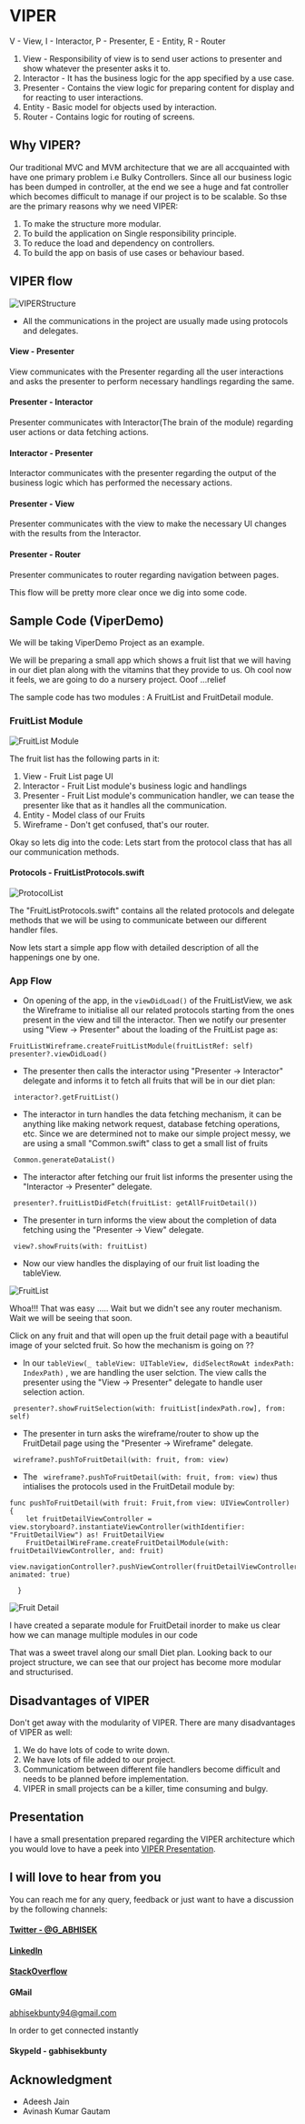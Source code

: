 
# VIPER

V - View, I - Interactor, P - Presenter, E - Entity, R - Router

1. View - Responsibility of view is to send user actions to presenter and show whatever the presenter asks it to.
2. Interactor - It has the business logic for the app specified by a use case.
3. Presenter - Contains the view logic for preparing content for display and for reacting to user interactions.
4. Entity - Basic model for objects used by interaction.
5. Router - Contains logic for routing of screens.

## Why VIPER?

Our traditional MVC and MVM architecture that we are all accquainted with have one primary problem i.e Bulky Controllers. Since all our business logic has been dumped in controller, at the end we see a huge and fat controller which becomes difficult to manage if our project is to be scalable. So thse are the primary reasons why we need VIPER:

1. To make the structure more modular.
2. To build the application on Single responsibility principle.
3. To reduce the load and dependency on controllers.
4. To build the app on basis of use cases or behaviour based.


## VIPER flow

![VIPERStructure](https://github.com/GABHISEKBUNTY/Viper-Architecture/blob/master/ProjectImages/Screen%20Shot%202017-11-22%20at%204.19.15%20PM.png)

- All the communications in the project are usually made using protocols and delegates.

#### View - Presenter
View communicates with the Presenter regarding all the user interactions and asks the presenter to perform necessary handlings regarding the same.

#### Presenter - Interactor
Presenter communicates with Interactor(The brain of the module) regarding user actions or data fetching actions.

#### Interactor - Presenter
Interactor communicates with the presenter regarding the output of the business logic which has performed the necessary actions.

#### Presenter - View
Presenter communicates with the view to make the necessary UI changes with the results from the Interactor.

#### Presenter - Router
Presenter communicates to router regarding navigation between pages.

This flow will be pretty more clear once we dig into some code.


## Sample Code (ViperDemo)

We will be taking ViperDemo Project as an example.

We will be preparing a small app which shows a fruit list that we will having in our diet plan along with the vitamins that they provide to us. Oh cool now it feels, we are going to do a nursery project. Ooof ...relief

The sample code has two modules : A FruitList and FruitDetail module.


### FruitList Module

![FruitList Module](https://github.com/GABHISEKBUNTY/Viper-Architecture/blob/master/ProjectImages/Screen%20Shot%202017-11-22%20at%204.02.37%20PM.png)

The fruit list has the following parts in it:

1. View - Fruit List page UI
2. Interactor - Fruit List module's business logic and handlings
3. Presenter - Fruit List module's communication handler, we can tease the presenter like that as it handles all the communication.
4. Entity - Model class of our Fruits
5. Wireframe - Don't get confused, that's our router.

Okay so lets dig into the code:
Lets start from the protocol class that has all our communication methods.


#### Protocols - FruitListProtocols.swift

![ProtocolList](https://github.com/GABHISEKBUNTY/Viper-Architecture/blob/master/ProjectImages/Protocols.png)


The "FruitListProtocols.swift" contains all the related protocols and delegate methods that we will be using to communicate between our different handler files.

Now lets start a simple app flow with detailed description of all the happenings one by one.


### App Flow
* On opening of the app, in the ```viewDidLoad()``` of the FruitListView, we ask the Wireframe to initialise all our related protocols starting from the ones present in the view and till the interactor. Then we notify our presenter using "View -> Presenter" about the loading of the FruitList page as:

```
FruitListWireframe.createFruitListModule(fruitListRef: self)
presenter?.viewDidLoad()
```

* The presenter then calls the interactor using "Presenter -> Interactor" delegate and informs it to fetch all fruits that will be in our diet plan:
```
 interactor?.getFruitList()
```

* The interactor in turn handles the data fetching mechanism, it can be anything like making network request, database fetching operations, etc. Since we are determined not to make our simple project messy, we are using a small "Common.swift" class to get a small list of fruits

```
 Common.generateDataList()
```

* The interactor after fetching our fruit list informs the presenter using the "Interactor -> Presenter" delegate.

```
 presenter?.fruitListDidFetch(fruitList: getAllFruitDetail())
```

* The presenter in turn informs the view about the completion of data fetching using the "Presenter -> View" delegate.
```
 view?.showFruits(with: fruitList)
```

* Now our view handles the displaying of our fruit list loading the tableView.


![FruitList](https://github.com/GABHISEKBUNTY/Viper-Architecture/blob/master/ProjectImages/FruitList.png)


Whoa!!! That was easy ..... Wait but we didn't see any router mechanism. Wait we will be seeing that soon.

Click on any fruit and that will open up the fruit detail page with a beautiful image of your selcted fruit. So how the mechanism is going on ??

* In our ```tableView(_ tableView: UITableView, didSelectRowAt indexPath: IndexPath)``` , we are handling the user selction. The view calls the presenter using the "View -> Presenter" delegate to handle user selection action.

```
 presenter?.showFruitSelection(with: fruitList[indexPath.row], from: self)
```

* The presenter in turn asks the wireframe/router to show up the FruitDetail page using the "Presenter -> Wireframe" delegate.

```
 wireframe?.pushToFruitDetail(with: fruit, from: view)
```

* The ``` wireframe?.pushToFruitDetail(with: fruit, from: view)``` thus intialises the protocols used in the FruitDetail module by:
```
func pushToFruitDetail(with fruit: Fruit,from view: UIViewController) {
    let fruitDetailViewController = view.storyboard?.instantiateViewController(withIdentifier: "FruitDetailView") as! FruitDetailView
    FruitDetailWireFrame.createFruitDetailModule(with: fruitDetailViewController, and: fruit)
    view.navigationController?.pushViewController(fruitDetailViewController, animated: true)
    
  }
```

![Fruit Detail](https://github.com/GABHISEKBUNTY/Viper-Architecture/blob/master/ProjectImages/FruitDetail.png)

I have created a separate module for FruitDetail inorder to make us clear how we can manage multiple modules in our code


That was a sweet travel along our small Diet plan. Looking back to our project structure, we can see that our project has become more modular and structurised.


## Disadvantages of VIPER

Don't get away with the modularity of VIPER. There are many disadvantages of VIPER as well:

1. We do have lots of code to write down. 
2. We have lots of file added to our project.
3. Communicatiom between different file handlers become difficult and needs to be planned before implementation.
4. VIPER in small projects can be a killer, time consuming and bulgy.


## Presentation

I have a small presentation prepared regarding the VIPER architecture which you would love to have a peek into
[VIPER Presentation](https://www.slideshare.net/secret/8d94cguUVFyD9g).


## I will love to hear from you

You can reach me for any query, feedback or just want to have a discussion by the following channels:

#### [Twitter - @G_ABHISEK](https://twitter.com/G_ABHISEK)

#### [LinkedIn](https://www.linkedin.com/in/g-abhisek-7a8359b1/)

#### [StackOverflow](https://stackoverflow.com/users/5395919/g-abhisek)

#### GMail
abhisekbunty94@gmail.com

In order to get connected instantly

#### SkypeId - gabhisekbunty


## Acknowledgment

* Adeesh Jain
* Avinash Kumar Gautam

